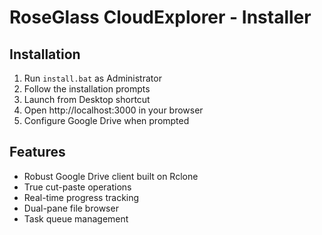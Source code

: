 # RoseGlass CloudExplorer - Installer 
 
## Installation 
 
1. Run `install.bat` as Administrator 
2. Follow the installation prompts 
3. Launch from Desktop shortcut 
4. Open http://localhost:3000 in your browser 
5. Configure Google Drive when prompted 
 
## Features 
- Robust Google Drive client built on Rclone 
- True cut-paste operations 
- Real-time progress tracking 
- Dual-pane file browser 
- Task queue management 
